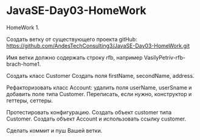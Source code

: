 # JavaSE-Day03-HomeWork
HomeWork 1.


Создать ветку от существующего проекта
gitHub: https://github.com/AndesTechConsulting3/JavaSE-Day03-HomeWork.git

Имя ветки должно содержать строку rfb, например VasilyPetriv-rfb-brach-home1.

Создать класс Customer
Создать поля firstName, secondName, address.

Рефакторизовать класс Account: 
удалить поля userName, userSname и добавить 
поле типа Customer.
Переписать, если нужно, конструктор и геттеры, сеттеры.

Протестировать конфигурацию.
Создать объект customer типа Customer.
Создать объект Account и использовать ссылку customer.

Сделать коммит и пуш Вашей ветки.


